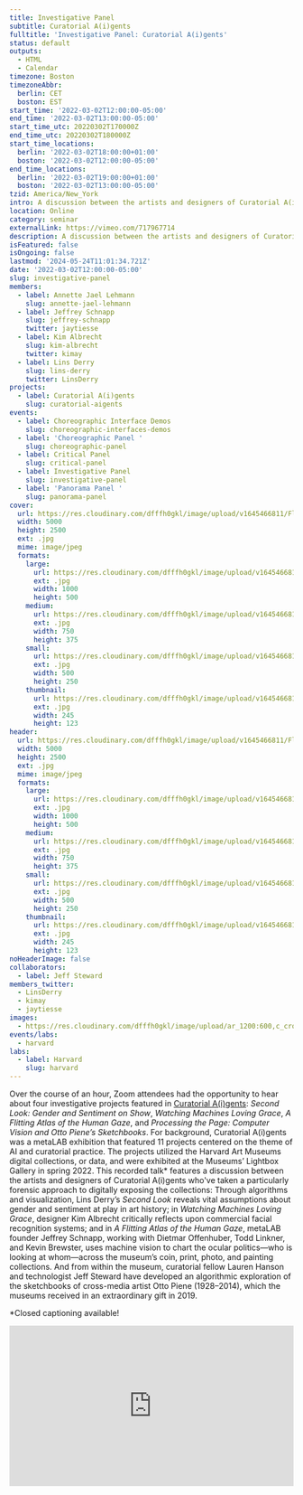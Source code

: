 ```yaml
---
title: Investigative Panel
subtitle: Curatorial A(i)gents
fulltitle: 'Investigative Panel: Curatorial A(i)gents'
status: default
outputs:
  - HTML
  - Calendar
timezone: Boston
timezoneAbbr:
  berlin: CET
  boston: EST
start_time: '2022-03-02T12:00:00-05:00'
end_time: '2022-03-02T13:00:00-05:00'
start_time_utc: 20220302T170000Z
end_time_utc: 20220302T180000Z
start_time_locations:
  berlin: '2022-03-02T18:00:00+01:00'
  boston: '2022-03-02T12:00:00-05:00'
end_time_locations:
  berlin: '2022-03-02T19:00:00+01:00'
  boston: '2022-03-02T13:00:00-05:00'
tzid: America/New_York
intro: A discussion between the artists and designers of Curatorial A(i)gents who've taken a particularly forensic approach to digitally exposing the collections. Moderated by Annette Jael Lehmann.
location: Online
category: seminar
externalLink: https://vimeo.com/717967714
description: A discussion between the artists and designers of Curatorial A(i)gents who've taken a particularly forensic approach to digitally exposing the collections.…
isFeatured: false
isOngoing: false
lastmod: '2024-05-24T11:01:34.721Z'
date: '2022-03-02T12:00:00-05:00'
slug: investigative-panel
members:
  - label: Annette Jael Lehmann
    slug: annette-jael-lehmann
  - label: Jeffrey Schnapp
    slug: jeffrey-schnapp
    twitter: jaytiesse
  - label: Kim Albrecht
    slug: kim-albrecht
    twitter: kimay
  - label: Lins Derry
    slug: lins-derry
    twitter: LinsDerry
projects:
  - label: Curatorial A(i)gents
    slug: curatorial-aigents
events:
  - label: Choreographic Interface Demos
    slug: choreographic-interfaces-demos
  - label: 'Choreographic Panel '
    slug: choreographic-panel
  - label: Critical Panel
    slug: critical-panel
  - label: Investigative Panel
    slug: investigative-panel
  - label: 'Panorama Panel '
    slug: panorama-panel
cover:
  url: https://res.cloudinary.com/dfffh0gkl/image/upload/v1645466811/Flyers_bdb03cf80c.jpg
  width: 5000
  height: 2500
  ext: .jpg
  mime: image/jpeg
  formats:
    large:
      url: https://res.cloudinary.com/dfffh0gkl/image/upload/v1645466812/large_Flyers_bdb03cf80c.jpg
      ext: .jpg
      width: 1000
      height: 500
    medium:
      url: https://res.cloudinary.com/dfffh0gkl/image/upload/v1645466812/medium_Flyers_bdb03cf80c.jpg
      ext: .jpg
      width: 750
      height: 375
    small:
      url: https://res.cloudinary.com/dfffh0gkl/image/upload/v1645466813/small_Flyers_bdb03cf80c.jpg
      ext: .jpg
      width: 500
      height: 250
    thumbnail:
      url: https://res.cloudinary.com/dfffh0gkl/image/upload/v1645466811/thumbnail_Flyers_bdb03cf80c.jpg
      ext: .jpg
      width: 245
      height: 123
header:
  url: https://res.cloudinary.com/dfffh0gkl/image/upload/v1645466811/Flyers_bdb03cf80c.jpg
  width: 5000
  height: 2500
  ext: .jpg
  mime: image/jpeg
  formats:
    large:
      url: https://res.cloudinary.com/dfffh0gkl/image/upload/v1645466812/large_Flyers_bdb03cf80c.jpg
      ext: .jpg
      width: 1000
      height: 500
    medium:
      url: https://res.cloudinary.com/dfffh0gkl/image/upload/v1645466812/medium_Flyers_bdb03cf80c.jpg
      ext: .jpg
      width: 750
      height: 375
    small:
      url: https://res.cloudinary.com/dfffh0gkl/image/upload/v1645466813/small_Flyers_bdb03cf80c.jpg
      ext: .jpg
      width: 500
      height: 250
    thumbnail:
      url: https://res.cloudinary.com/dfffh0gkl/image/upload/v1645466811/thumbnail_Flyers_bdb03cf80c.jpg
      ext: .jpg
      width: 245
      height: 123
noHeaderImage: false
collaborators:
  - label: Jeff Steward
members_twitter:
  - LinsDerry
  - kimay
  - jaytiesse
images:
  - https://res.cloudinary.com/dfffh0gkl/image/upload/ar_1200:600,c_crop/c_limit,h_1200,w_600/v1645466811/Flyers_bdb03cf80c.jpg
events/labs:
  - harvard
labs:
  - label: Harvard
    slug: harvard
---
```

Over the course of an hour, Zoom attendees had the opportunity to hear about four investigative projects featured in [Curatorial A(i)gents](https://mlml.io/p/curatorial-aigents/): *Second Look: Gender and Sentiment on Show*, *Watching Machines Loving Grace*, *A Flitting Atlas of the Human Gaze*, and *Processing the Page: Computer Vision and Otto Piene’s Sketchbooks*. For background, Curatorial A(i)gents was a metaLAB exhibition that featured 11 projects centered on the theme of AI and curatorial practice. The projects utilized the Harvard Art Museums digital collections, or data, and were exhibited at the Museums’ Lightbox Gallery in spring 2022. This recorded talk* features a discussion between the artists and designers of Curatorial A(i)gents who've taken a particularly forensic approach to digitally exposing the collections: Through algorithms and visualization, Lins Derry’s *Second Look* reveals vital assumptions about gender and sentiment at play in art history; in *Watching Machines Loving Grace*, designer Kim Albrecht critically reflects upon commercial facial recognition systems; and in *A Flitting Atlas of the Human Gaze*, metaLAB founder Jeffrey Schnapp, working with Dietmar Offenhuber, Todd Linkner, and Kevin Brewster, uses machine vision to chart the ocular politics—who is looking at whom—across the museum’s coin, print, photo, and painting collections. And from within the museum, curatorial fellow Lauren Hanson and technologist Jeff Steward have developed an algorithmic exploration of the sketchbooks of cross-media artist Otto Piene (1928–2014), which the museums received in an extraordinary gift in 2019.

*Closed captioning available!

<div style="padding:56.25% 0 0 0;position:relative;"><iframe src="https://player.vimeo.com/video/717967714?h=fb49d20d31&amp;badge=0&amp;autopause=0&amp;player_id=0&amp;app_id=58479" frameborder="0" allow="autoplay; fullscreen; picture-in-picture" allowfullscreen style="position:absolute;top:0;left:0;width:100%;height:100%;" title="Curatorial A(i)gents - Investigative Panel"></iframe></div><script src="https://player.vimeo.com/api/player.js"></script>